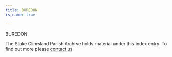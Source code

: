 ```yaml
---
title: BUREDON
is_name: true

---
```


BUREDON


The Stoke Climsland Parish Archive holds material under this index entry. To find out more please [contact us](/contact/)
